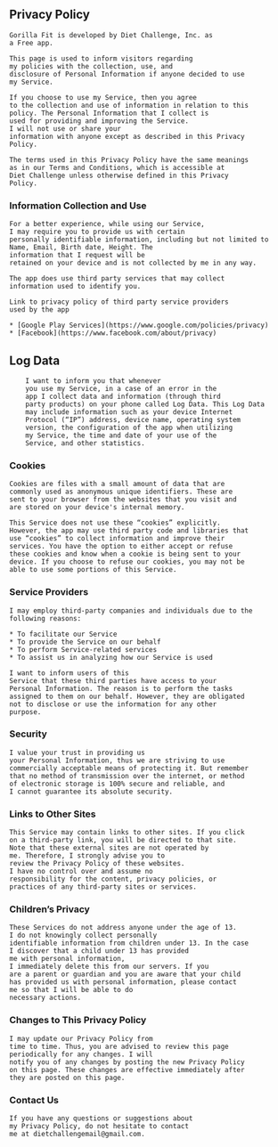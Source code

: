 
## Privacy Policy

    Gorilla Fit is developed by Diet Challenge, Inc. as
    a Free app.

    This page is used to inform visitors regarding
    my policies with the collection, use, and
    disclosure of Personal Information if anyone decided to use
    my Service.

    If you choose to use my Service, then you agree
    to the collection and use of information in relation to this
    policy. The Personal Information that I collect is
    used for providing and improving the Service.
    I will not use or share your
    information with anyone except as described in this Privacy
    Policy.

    The terms used in this Privacy Policy have the same meanings
    as in our Terms and Conditions, which is accessible at
    Diet Challenge unless otherwise defined in this Privacy
    Policy.
                  
### Information Collection and Use

    For a better experience, while using our Service,
    I may require you to provide us with certain
    personally identifiable information, including but not limited to Name, Email, Birth date, Height. The
    information that I request will be
    retained on your device and is not collected by me in any way.

    The app does use third party services that may collect
    information used to identify you.

    Link to privacy policy of third party service providers
    used by the app

    * [Google Play Services](https://www.google.com/policies/privacy)    
    * [Facebook](https://www.facebook.com/about/privacy)
                            
## Log Data
                            
        I want to inform you that whenever
        you use my Service, in a case of an error in the
        app I collect data and information (through third
        party products) on your phone called Log Data. This Log Data
        may include information such as your device Internet
        Protocol (“IP”) address, device name, operating system
        version, the configuration of the app when utilizing
        my Service, the time and date of your use of the
        Service, and other statistics.
                        
### Cookies

    Cookies are files with a small amount of data that are
    commonly used as anonymous unique identifiers. These are
    sent to your browser from the websites that you visit and
    are stored on your device's internal memory.

    This Service does not use these “cookies” explicitly.
    However, the app may use third party code and libraries that
    use “cookies” to collect information and improve their
    services. You have the option to either accept or refuse
    these cookies and know when a cookie is being sent to your
    device. If you choose to refuse our cookies, you may not be
    able to use some portions of this Service.
                      
### Service Providers
                      
    I may employ third-party companies and individuals due to the following reasons:
                      
    * To facilitate our Service
    * To provide the Service on our behalf
    * To perform Service-related services
    * To assist us in analyzing how our Service is used
                      
    I want to inform users of this
    Service that these third parties have access to your
    Personal Information. The reason is to perform the tasks
    assigned to them on our behalf. However, they are obligated
    not to disclose or use the information for any other
    purpose.
                      
### Security
                      
    I value your trust in providing us
    your Personal Information, thus we are striving to use
    commercially acceptable means of protecting it. But remember
    that no method of transmission over the internet, or method
    of electronic storage is 100% secure and reliable, and
    I cannot guarantee its absolute security.
                      
### Links to Other Sites
                      
    This Service may contain links to other sites. If you click
    on a third-party link, you will be directed to that site.
    Note that these external sites are not operated by
    me. Therefore, I strongly advise you to
    review the Privacy Policy of these websites.
    I have no control over and assume no
    responsibility for the content, privacy policies, or
    practices of any third-party sites or services.
                      
### Children’s Privacy
                      
    These Services do not address anyone under the age of 13.
    I do not knowingly collect personally
    identifiable information from children under 13. In the case
    I discover that a child under 13 has provided
    me with personal information,
    I immediately delete this from our servers. If you
    are a parent or guardian and you are aware that your child
    has provided us with personal information, please contact
    me so that I will be able to do
    necessary actions.
                      
### Changes to This Privacy Policy
                      
    I may update our Privacy Policy from
    time to time. Thus, you are advised to review this page
    periodically for any changes. I will
    notify you of any changes by posting the new Privacy Policy
    on this page. These changes are effective immediately after
    they are posted on this page.
                      
### Contact Us
                      
    If you have any questions or suggestions about
    my Privacy Policy, do not hesitate to contact
    me at dietchallengemail@gmail.com.
                      

